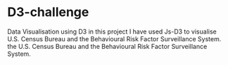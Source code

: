# D3-challenge
Data Visualisation using D3
in this project I have used Js-D3 to visualise U.S. Census Bureau and the Behavioural Risk Factor Surveillance System. the U.S. Census Bureau and the Behavioural Risk Factor Surveillance System.
